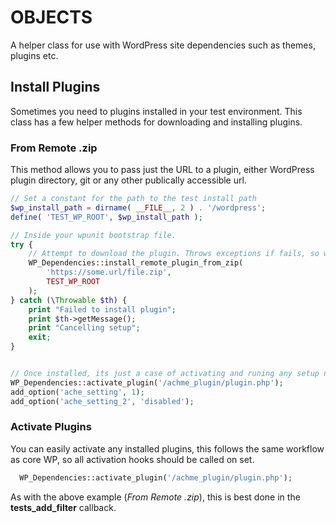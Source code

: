 # OBJECTS

A helper class for use with WordPress site dependencies such as themes, plugins etc.

## Install Plugins

Sometimes you need to plugins installed in your test environment. This class has a few helper methods for downloading and installing plugins. 

### From Remote .zip

This method allows you to pass just the URL to a plugin, either WordPress plugin directory, git or any other publically accessible url.

```php 
// Set a constant for the path to the test install path
$wp_install_path = dirname( __FILE__, 2 ) . '/wordpress';
define( 'TEST_WP_ROOT', $wp_install_path );

// Inside your wpunit bootstrap file.
try {
    // Attempt to download the plugin. Throws exceptions if fails, so wrap in a try/catch.
    WP_Dependencies::install_remote_plugin_from_zip(
        'https://some.url/file.zip', 
        TEST_WP_ROOT
    );
} catch (\Throwable $th) {
    print "Failed to install plugin";
    print $th->getMessage();
    print "Cancelling setup";
    exit;
}


// Once installed, its just a case of activating and runing any setup needed.
WP_Dependencies::activate_plugin('/achme_plugin/plugin.php');
add_option('ache_setting', 1);
add_option('ache_setting_2', 'disabled');
```
### Activate Plugins

You can easily activate any installed plugins, this follows the same workflow as core WP, so all activation hooks should be called on set.

```php 
  WP_Dependencies::activate_plugin('/achme_plugin/plugin.php');
```
As with the above example (*From Remote .zip*), this is best done in the **tests_add_filter** callback.
